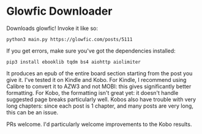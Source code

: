 # Glowfic Downloader

Downloads glowfic! Invoke it like so:
```
python3 main.py https://glowfic.com/posts/5111
```
If you get errors, make sure you've got the dependencies installed:
```
pip3 install ebooklib tqdm bs4 aiohttp aiolimiter
```
It produces an epub of the entire board section starting from the post you give it.
I've tested it on Kindle and Kobo.
For Kindle, I recommend using Calibre to convert it to AZW3 and not MOBI: this gives significantly better formatting.
For Kobo, the formatting isn't great yet: it doesn't handle suggested page breaks particularly well.
Kobos also have trouble with very long chapters: since each post is 1 chapter, and many posts are very long, this can be an issue.

PRs welcome. I'd particularly welcome improvements to the Kobo results.
